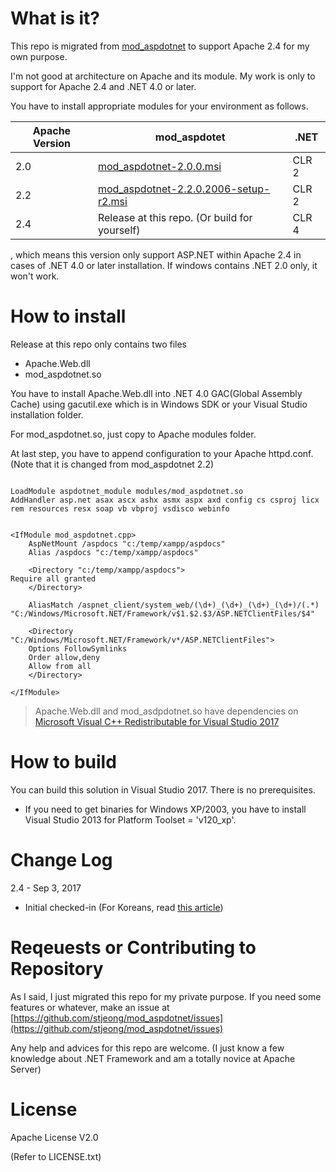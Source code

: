 What is it?
================================

This repo is migrated from [mod_aspdotnet](https://sourceforge.net/projects/mod-aspdotnet/) to support Apache 2.4 for my own purpose.

I'm not good at architecture on Apache and its module. My work is only to support for Apache 2.4 and .NET 4.0 or later.

You have to install appropriate modules for your environment as follows.

| Apache Version | mod_aspdotet                          | .NET  |
|----------------|---------------------------------------|-------|
| 2.0            | [mod_aspdotnet-2.0.0.msi](https://archive.apache.org/dist/httpd/mod_aspdotnet/mod_aspdotnet-2.0.0.msi)               | CLR 2 |
| 2.2            | [mod_aspdotnet-2.2.0.2006-setup-r2.msi](http://sourceforge.net/project/platformdownload.php?group_id=175077) | CLR 2 |
| 2.4            | Release at this repo. (Or build for yourself)                         | CLR 4 |

, which means this version only support ASP.NET within Apache 2.4 in cases of .NET 4.0 or later installation. If windows contains .NET 2.0 only, it won't work.

How to install
================================

Release at this repo only contains two files
* Apache.Web.dll
* mod_aspdotnet.so

You have to install Apache.Web.dll into .NET 4.0 GAC(Global Assembly Cache) using gacutil.exe which is in Windows SDK or your Visual Studio installation folder.

For mod_aspdotnet.so, just copy to Apache modules folder.

At last step, you have to append configuration to your Apache httpd.conf. (Note that it is changed from mod_aspdotnet 2.2)

```

LoadModule aspdotnet_module modules/mod_aspdotnet.so
AddHandler asp.net asax ascx ashx asmx aspx axd config cs csproj licx rem resources resx soap vb vbproj vsdisco webinfo


<IfModule mod_aspdotnet.cpp>
    AspNetMount /aspdocs "c:/temp/xampp/aspdocs"
    Alias /aspdocs "c:/temp/xampp/aspdocs"

    <Directory "c:/temp/xampp/aspdocs">
Require all granted
    </Directory>

    AliasMatch /aspnet_client/system_web/(\d+)_(\d+)_(\d+)_(\d+)/(.*) "C:/Windows/Microsoft.NET/Framework/v$1.$2.$3/ASP.NETClientFiles/$4"

    <Directory "C:/Windows/Microsoft.NET/Framework/v*/ASP.NETClientFiles">
    Options FollowSymlinks
    Order allow,deny
    Allow from all
    </Directory>

</IfModule>
```

> Apache.Web.dll and mod_asdpdotnet.so have dependencies on [Microsoft Visual C++ Redistributable for Visual Studio 2017](https://www.visualstudio.com/downloads/)


How to build
================================
You can build this solution in Visual Studio 2017. There is no prerequisites.

* If you need to get binaries for Windows XP/2003, you have to install Visual Studio 2013 for Platform Toolset = 'v120_xp'.

Change Log
================================

2.4 - Sep 3, 2017

* Initial checked-in (For Koreans, read [this article](http://www.sysnet.pe.kr/2/0/11291))


Reqeuests or Contributing to Repository
================================
As I said, I just migrated this repo for my private purpose. If you need some features or whatever, make an issue at [https://github.com/stjeong/mod_aspdotnet/issues](https://github.com/stjeong/mod_aspdotnet/issues)

Any help and advices for this repo are welcome. (I just know a few knowledge about .NET Framework and am a totally novice at Apache Server)

License
================================
Apache License V2.0

(Refer to LICENSE.txt)